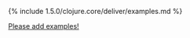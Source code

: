 {% include 1.5.0/clojure.core/deliver/examples.md %}

[Please add examples!](https://github.com/arrdem/grimoire/edit/master/_includes/1.6.0/clojure.core/deliver/examples.md)
